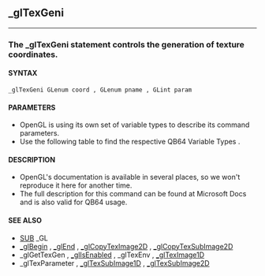 ## _glTexGeni
---

### The _glTexGeni statement controls the generation of texture coordinates.

#### SYNTAX

`_glTexGeni GLenum coord , GLenum pname , GLint param`

#### PARAMETERS
* OpenGL is using its own set of variable types to describe its command parameters.
* Use the following table to find the respective QB64 Variable Types .


#### DESCRIPTION
* OpenGL's documentation is available in several places, so we won't reproduce it here for another time.
* The full description for this command can be found at Microsoft Docs and is also valid for QB64 usage.


#### SEE ALSO
* [SUB](./SUB.md) _GL
* [_glBegin](./_glBegin.md) , [_glEnd](./_glEnd.md) , [_glCopyTexImage2D](./_glCopyTexImage2D.md) , [_glCopyTexSubImage2D](./_glCopyTexSubImage2D.md)
* _glGetTexGen , [_glIsEnabled](./_glIsEnabled.md) , _glTexEnv , [_glTexImage1D](./_glTexImage1D.md)
* _glTexParameter , [_glTexSubImage1D](./_glTexSubImage1D.md) , [_glTexSubImage2D](./_glTexSubImage2D.md)
